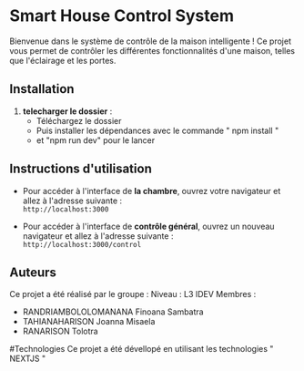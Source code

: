 # Smart House Control System

Bienvenue dans le système de contrôle de la maison intelligente ! Ce projet vous permet de contrôler les différentes fonctionnalités d'une maison, telles que l'éclairage et les portes.
## Installation
1. **telecharger le dossier** :
   - Téléchargez le dossier
   - Puis installer les dépendances avec le commande " npm install "
   - et "npm run dev" pour le lancer  

## Instructions d'utilisation
- Pour accéder à l'interface de **la chambre**, ouvrez votre navigateur et allez à l'adresse suivante :  
  `http://localhost:3000`

- Pour accéder à l'interface de **contrôle général**, ouvrez un nouveau navigateur et allez à l'adresse suivante :  
  `http://localhost:3000/control`

## Auteurs

Ce projet a été réalisé par le groupe :
Niveau : L3 IDEV
Membres : 
- RANDRIAMBOLOLOMANANA Finoana Sambatra
- TAHIANAHARISON Joanna Misaela
- RANARISON Tolotra

#Technologies
Ce projet a été dévellopé en utilisant les technologies " NEXTJS "

